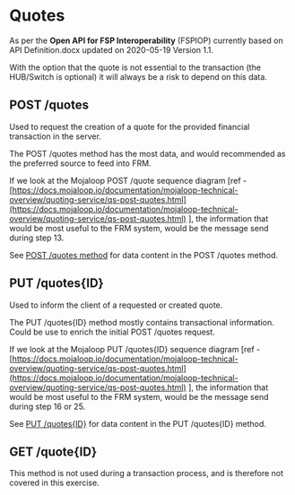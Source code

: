 # Quotes

As per the **Open API for FSP Interoperability** (FSPIOP) currently based on API Definition.docx updated on 2020-05-19 Version 1.1.

With the option that the quote is not essential to the transaction (the HUB/Switch is optional) it will always be a risk to depend on this data.

## POST /quotes

Used to request the creation of a quote for the provided financial transaction in the server.

The POST /quotes method has the most data, and would recommended as the preferred source to feed into FRM.

If we look at the Mojaloop POST /quote sequence diagram [ref - [https://docs.mojaloop.io/documentation/mojaloop-technical-overview/quoting-service/qs-post-quotes.html](https://docs.mojaloop.io/documentation/mojaloop-technical-overview/quoting-service/qs-post-quotes.html) ], the information that would be most useful to the FRM system, would be the message send during step 13.

See [POST /quotes method](05-Post-Quotes.md) for data content in the POST /quotes method.

## PUT /quotes{ID}

Used to inform the client of a requested or created quote.

The PUT /quotes{ID} method mostly contains transactional information. Could be use to enrich the initial POST /quotes request.

If we look at the Mojaloop PUT /quotes{ID} sequence diagram [ref - [https://docs.mojaloop.io/documentation/mojaloop-technical-overview/quoting-service/qs-post-quotes.html](https://docs.mojaloop.io/documentation/mojaloop-technical-overview/quoting-service/qs-post-quotes.html) ], the information that would be most useful to the FRM system, would be the message send during step 16 or 25.

See [PUT /quotes{ID}](06-Put-Quotesid.md) for data content in the PUT /quotes{ID} method.

## GET /quote{ID}

This method is not used during a transaction process, and is therefore not covered in this exercise.
